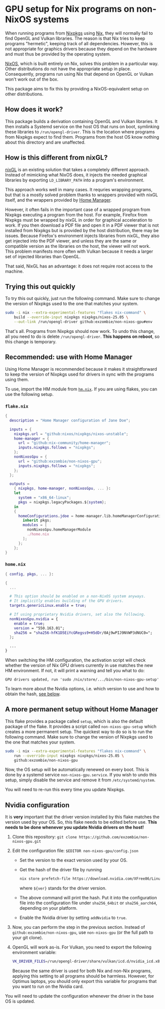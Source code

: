 <!--
SPDX-FileCopyrightText: 2025 Jure Varlec <jure@varlec.si>

SPDX-License-Identifier: MIT
-->

# GPU setup for Nix programs on non-NixOS systems

When running programs from [Nixpkgs][nixpkgs] using [Nix][nix], they will
normally fail to find OpenGL and Vulkan libraries. The reason is that Nix tries
to keep programs "hermetic", keeping track of all dependencies. However, this is
not appropriate for graphics drivers because they depend on the hardware and
must thus be provided by the operating system.

[nix]: https://nixos.org/
[nixpkgs]: https://github.com/NixOS/nixpkgs

[NixOS][nix], which is built entirely on Nix, solves this problem in a
particular way. Other distributions do not have the appropriate setup in place.
Consequently, programs run using Nix that depend on OpenGL or Vulkan won't work
out of the box.

This package aims to fix this by providing a NixOS-equivalent setup on other
distributions.


## How does it work?

This package builds a derivation containing OpenGL and Vulkan libraries. It then
installs a Systemd service on the host OS that runs on boot, symlinking these
libraries to `/run/opengl-driver`. This is the location where programs from
Nixpkgs expect to find them. Programs from the host OS know nothing about this
directory and are unaffected.


## How is this different from nixGL?

[nixGL][nixgl] is an existing solution that takes a completely different
approach. Instead of mimicking what NixOS does, it injects the needed graphical
libraries by exporting `LD_LIBRARY_PATH` into a program's environment.

This approach works well in many cases. It requries wrapping programs, but that
is a mostly solved problem thanks to wrappers provided with nixGL itself, and
the wrappers provided by [Home Manager][hm].

[nixgl]: https://github.com/nix-community/nixGL
[hm]: https://nix-community.github.io/home-manager/index.xhtml#sec-usage-gpu-non-nixos

However, it often fails in the important case of a wrapped program from Nixpkgs
executing a program from the host. For example, Firefox from Nixpkgs must be
wrapped by nixGL in order for graphical acceleration to work. If you then
download a PDF file and open it in a PDF viewer that is not installed from
Nixpkgs but is provided by the host distribution, there may be issues. Because
Firefox's environment injects libraries from nixGL, they also get injected into
the PDF viewer, and unless they are the same or compatible version as the
libraries on the host, the viewer will not work. This problem manifests more
often with Vulkan because it needs a larger set of injected libraries than
OpenGL.

That said, NixGL has an advantage: it does not require root access to the
machine.


## Trying this out quickly

To try this out quickly, just run the following command. Make sure to change the
version of Nixpkgs used to the one that matches your system.

``` sh
sudo -i nix --extra-experimental-features "flakes nix-command" \
    build --override-input nixpkgs nixpkgs/nixos-25.05 \
    --out-link /run/opengl-driver github:exzombie/non-nixos-gpu#env
```

That's all. Programs from Nixpkgs should now work. To undo this change, all you
need to do is delete `/run/opengl-driver`. **This happens on reboot**, so this
change is temporary.


## Recommended: use with Home Manager

Using Home Manager is recommended because it makes it straightforward to keep
the version of Nixpkgs used for drivers in sync with the programs using them.

To use, import the HM module from [`hm.nix`](./hm.nix). If you are using flakes,
you can use the following setup.


### `flake.nix`

``` nix
{
  description = "Home Manager configuration of Jane Doe";

  inputs = {
    nixpkgs.url = "github:nixos/nixpkgs/nixos-unstable";
    home-manager = {
      url = "github:nix-community/home-manager";
      inputs.nixpkgs.follows = "nixpkgs";
    };
    nonNixosGpu = {
      url = "github:exzombie/non-nixos-gpu";
      inputs.nixpkgs.follows = "nixpkgs";
    };
  };

  outputs =
    { nixpkgs, home-manager, nonNixosGpu, ... }:
    let
      system = "x86_64-linux";
      pkgs = nixpkgs.legacyPackages.${system};
    in
    {
      homeConfigurations.jdoe = home-manager.lib.homeManagerConfiguration {
        inherit pkgs;
        modules = [
          nonNixosGpu.homeManagerModule
          ./home.nix
        ];
      };
    };
}
```


### `home.nix`

``` nix
{ config, pkgs, ... }:

{
  ...

  # This option should be enabled on a non-NixOS system anyways.
  # It implicitly enables building of the GPU drivers.
  targets.genericLinux.enable = true;

  # If using proprietary Nvidia drivers, set also the following.
  nonNixosGpu.nvidia = {
    enable = true;
    version = "550.163.01";
    sha256 = "sha256-hfK1D5EiYcGRegss9+H5dDr/0Aj9wPIJ9NVWP3dNUC0=";
  };

  ...
}
```

When switching the HM configuration, the activation script will check whether
the version of Nix GPU drivers currently in use matches the new HM environment.
If not, it will print a warning and tell you what to do:

``` text
GPU drivers updated, run 'sudo /nix/store/.../bin/non-nixos-gpu-setup'
```

To learn more about the Nvidia options, i.e. which version to use and how to
obtain the hash, [see below](#nvidia-configuration).


## A more permanent setup without Home Manager

This flake provides a package called `setup`, which is also the default package
of the flake. It provides a script called `non-nixos-gpu-setup` which creates a
more permanent setup. The quickest way to do so is to run the following command.
Make sure to change the version of Nixpkgs used to the one that matches your
system.

``` sh
sudo -i nix --extra-experimental-features "flakes nix-command" \
    run --override-input nixpkgs nixpkgs/nixos-25.05 \
    github:exzombie/non-nixos-gpu
```

Now, the OS setup will be automatically renewed on every boot. This is done by a
systemd service `non-nixos-gpu.service`. If you wish to undo this setup, simply
disable the service and remove it from `/etc/systemd/system`.

You will need to re-run this every time you update Nixpkgs.


## Nvidia configuration

It is **very** important that the driver version installed by this flake matches
the version used by your OS. So, this flake needs to be edited before use.
**This needs to be done whenever you update Nvidia drivers on the host!**

1. Clone this repository: `git clone
   https://github.com/exzombie/non-nixos-gpu.git`
1. Edit the configuration file: `$EDITOR non-nixos-gpu/config.json`
   - Set the version to the exact version used by your OS.
   - Get the hash of the driver file by running

     ```sh
     nix store prefetch-file https://download.nvidia.com/XFree86/Linux-x86_64/${ver}/NVIDIA-Linux-x86_64-${ver}.run
     ```

     where `${ver}` stands for the driver version.
   - The above command will print the hash. Put it into the configuration file
     into the configuration file under `sha256_64bit` or `sha256_aarch64`,
     depending on your platform.
   - Enable the Nvidia driver by setting `addNvidia` to `true`.
1. Now, you can perform the step in the previous section. Instead of
   `github:exzombie/non-nixos-gpu`, use `non-nixos-gpu` (or the full path to
   your git clone).
1. OpenGL will work as-is. For Vulkan, you need to export the following
   environment variable:

   ```sh
   VK_DRIVER_FILES=/run/opengl-driver/share/vulkan/icd.d/nvidia_icd.x86_64.json
   ```

   Because the same driver is used for both Nix and non-Nix programs, applying
   this setting to all programs should be harmless. However, for Optimus
   laptops, you should only export this variable for programs that you want to
   run on the Nvidia card.

You will need to update the configuration whenever the driver in the base OS is
updated.
